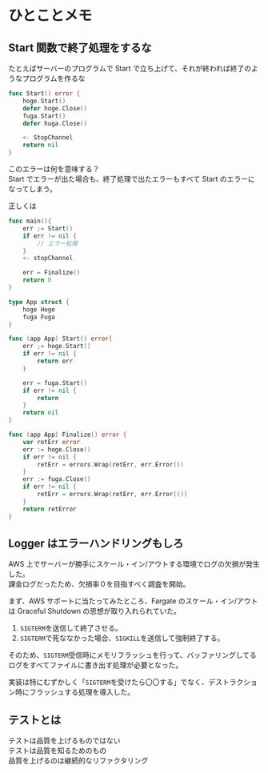 # ひとことメモ

## Start 関数で終了処理をするな

たとえばサーバーのプログラムで Start で立ち上げて、それが終われば終了のようなプログラムを作るな

```Go
func Start() error {
    hoge.Start()
    defer hoge.Close()
    fuga.Start()
    defer huga.Close()

    <- StopChannel
    return nil
}
```

このエラーは何を意味する？  
Start でエラーが出た場合も、終了処理で出たエラーもすべて Start のエラーになってしまう。

正しくは

```Go
func main(){
    err ;= Start()
    if err != nil {
        // エラー処理
    }
    <- stopChannel

    err = Finalize()
    return 0
}

type App struct {
    hoge Hoge
    fuga Fuga
}

func (app App) Start() error{
    err ;= hoge.Start()
    if err != nil {
        return err
    }

    err = fuga.Start()
    if err != nil {
        return
    }
    return nil
}

func (app App) Finalize() error {
    var retErr error
    err := hoge.Close()
    if err != nil {
        retErr = errors.Wrap(retErr, err.Error())
    }
    err := fuga.Close()
    if err != nil {
        retErr = errors.Wrap(retErr, err.Error(())
    }
    return retError
}
```

## Logger はエラーハンドリングもしろ

AWS 上でサーバーが勝手にスケール・イン/アウトする環境でログの欠損が発生した。  
課金ログだったため、欠損率０を目指すべく調査を開始。

まず、AWS サポートに当たってみたところ、Fargate のスケール・イン/アウトは Graceful Shutdown の思想が取り入れられていた。

1. `SIGTERM`を送信して終了させる。
2. `SIGTERM`で死ななかった場合、`SIGKILL`を送信して強制終了する。

そのため、`SIGTERM`受信時にメモリフラッシュを行って、バッファリングしてるログをすべてファイルに書き出す処理が必要となった。

実装は特にむずかしく「`SIGTERM`を受けたら〇〇する」でなく、デストラクション時にフラッシュする処理を導入した。

## テストとは

テストは品質を上げるものではない  
テストは品質を知るためのもの  
品質を上げるのは継続的なリファクタリング  


